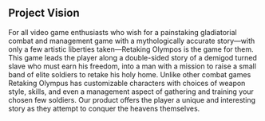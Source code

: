 ## Project Vision

For all video game enthusiasts who wish for a painstaking gladiatorial combat and management game with a mythologically accurate story—with only a few artistic liberties taken—Retaking Olympos is the game for them. This game leads the player along a double-sided story of a demigod turned slave who must earn his freedom, into a man with a mission to raise a small band of elite soldiers to retake his holy home. Unlike other combat games Retaking Olympus has customizable characters with choices of weapon style, skills, and even a management aspect of gathering and training your chosen few soldiers. Our product offers the player a unique and interesting story as they attempt to conquer the heavens themselves.

